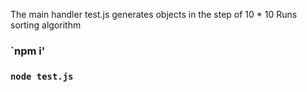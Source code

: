 The main handler test.js generates objects in the step of 10 * 10
Runs sorting algorithm


### `npm i'
### `node test.js`